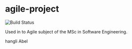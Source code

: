 # agile-project
![Build Status](https://img.shields.io/jenkins/build?jobUrl=http://ec2-34-244-234-125.eu-west-1.compute.amazonaws.com/job/agile-project/&style=for-the-badge)

Used in to Agile subject of the MSc in Software Engineering.


hangli
Abel

